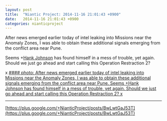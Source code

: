 ```yaml
---
layout: post
title:  "Niantic Project: 2014-11-16 21:01:43 +0900"
date:   2014-11-16 21:01:43 +0900
categories: nianticproject
---
```

After news emerged earlier today of intel leaking into Missions near the Anomaly Zones, I was able to obtain these additional signals emerging from the conflict area near Pune.

Seems +[Hank Johnson](https://plus.google.com/117792105926525258257 "") has found himself in a mess of trouble, yet again. Should we just go ahead and start calling this Operation Restraction 2?

x
[#### photo: After news emerged earlier today of intel leaking into Missions near the Anomaly Zones, I was able to obtain these additional signals emerging from the conflict area near Pune.
Seems +Hank Johnson has found himself in a mess of trouble, yet again. Should we just go ahead and start calling this Operation Restraction 2?
x](https://lh3.googleusercontent.com/-9q9XvIi8lm4/VGiSHKr-wuI/AAAAAAAAeJc/-0pn2t9rOqg/w1275-h1650/Intercepts1.png "")
- - -
[https://plus.google.com/+NianticProject/posts/BwLwtGaJ53T](https://plus.google.com/+NianticProject/posts/BwLwtGaJ53T)
